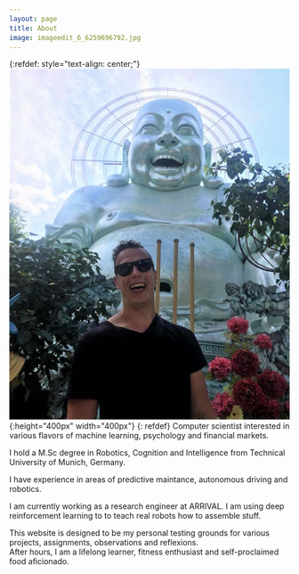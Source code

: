 ```yaml
---
layout: page
title: About
image: imageedit_6_6259696792.jpg
--- 
```

{:refdef: style="text-align: center;"}
![My Image](/assets/me_blog.jpg){:height="400px" width="400px"}
{: refdef}
Computer scientist interested in various flavors of machine learning, psychology and financial markets. 

I hold a M.Sc degree in Robotics, Cognition and Intelligence from Technical University of Munich, Germany. 

I have experience in areas of predictive maintance, autonomous driving and robotics. 

I am currently working as a research engineer at ARRIVAL. I am using deep reinforcement learning to to teach real robots how to assemble stuff. 

This website is designed to be my personal testing grounds for various projects, assignments, observations and reflexions.   
After hours, I am a lifelong learner, fitness enthusiast and self-proclaimed food aficionado.
